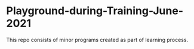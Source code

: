 # Playground-during-Training-June-2021

This repo consists of minor programs created as part of learning process.
